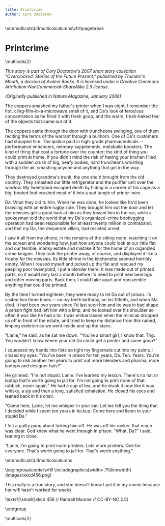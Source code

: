 ```yaml
---
title: Printcrime
author: Cory Doctorow
---
```


\endmulticols\LRmulticolcolumns\vfill\pagebreak

Printcrime
==========

\multicols{2}

*This story is part of Cory Doctorow's 2007 short story collection "Overclocked: Stories of the Future Present," published by Thunder's Mouth, a division of Avalon Books. It is licensed under a Creative Commons Attribution-NonCommercial-ShareAlike 2.5 license.*

*(Originally published in Nature Magazine, January 2006)* 

The coppers smashed my father's printer when I was eight. I remember the hot, cling-film-in-a-microwave smell of it, and Da's look of ferocious concentration as  he filled it with fresh goop, and the warm, fresh-baked feel of the objects that came out of it.

The coppers came through the door with truncheons swinging, one of them reciting the terms of the warrant  through a bullhorn. One of Da's customers had  shopped him. The ipolice paid in high-grade pharmaceuticals -- performance enhancers, memory supplements, metabolic boosters. The kind of thing that cost a fortune over the counter; the kind of thing you could print at home, if you didn't mind the risk of having your kitchen filled with a sudden crush of big, beefy bodies, hard truncheons whistling through the air, smashing anyone and anything that got in the way.

They destroyed grandma's trunk, the one she'd brought from the old country. They smashed our little refrigerator and the purifier unit over the window. My tweetybird escaped death by hiding in a corner of his cage as a big, booted foot crushed most of it into a sad tangle of printer-wire.

Da. What they did to him. When he was done, he looked like he'd been brawling with an entire rugby side. They brought him out the door and let the newsies get a good look at him as they tossed him in the car, while a spokesman told the world that my Da's organized-crime bootlegging operation had been responsible for at least twenty million in contraband, and that my Da, the desperate villain, had resisted arrest.

I saw it all from my phone, in the remains of the sitting room, watching it  on the screen and wondering how, just *how* anyone could look at our little flat and our terrible, manky estate and mistake it for the home of an organized crime kingpin. They took the printer away, of course, and displayed it like a trophy for the newsies. Its little shrine in the kitchenette seemed horribly empty. When I roused myself and picked up the flat and rescued my peeping poor tweetybird, I put a blender there. It was made out of  printed parts, so it would only last a month before I'd need to print new bearings and other moving parts. Back then, I could take apart and reassemble anything that could be printed.

By the time I turned eighteen, they were ready to let Da out of prison. I'd visited him three times -- on my tenth birthday, on his fiftieth, and when Ma died. It had been two years since I'd last seen him and he was in bad shape. A prison fight had left him with a limp, and he looked over his shoulder so often it was like he had a tic. I was embarrassed when the minicab dropped us off in front of the estate, and tried to keep my distance from this ruined, limping skeleton as we went inside and up the stairs.

"Lanie," he said, as he sat me down. "You're a smart girl, I know that. Trig. You wouldn't know where your old Da could get a printer and some goop?"

I squeezed my hands into fists so tight my fingernails cut into my palms. I closed my eyes. "You've been in prison for ten years, Da. Ten. Years. You're going to risk another ten years to print out more blenders and pharma, more laptops and designer hats?"

He grinned. "I'm not stupid, Lanie. I've learned my lesson. There's no hat or laptop that's worth going to jail for. I'm not going to print none of that rubbish, never again." He had a cup of tea, and he drank it now like it was whisky, a sip and then a long, satisfied exhalation. He closed his eyes and leaned back in his chair.

"Come here, Lanie, let me whisper in your ear. Let me tell you the thing that I decided while I spent ten years in lockup. Come here and listen to your stupid Da."

I felt a guilty pang about ticking him off. He was off his rocker, that much was clear. God knew what he went through in prison. "What, Da?" I said, leaning in close.

"Lanie, I'm going to print more printers. Lots more printers. One for everyone. That's worth going to jail for. That's worth anything."

\endmulticols\LRmulticolcolumns

\begingroup\center\vfill
\includegraphics[width=.75\linewidth]{images/xkcd456.png}

This really is a true story, and she doesn't know I put it in my comic because her
wifi hasn't worked for weeks.

\textsf{\small{}xkcd 456 // Randall Munroe // CC-BY-NC 2.5}

\endgroup

\multicols{2}
